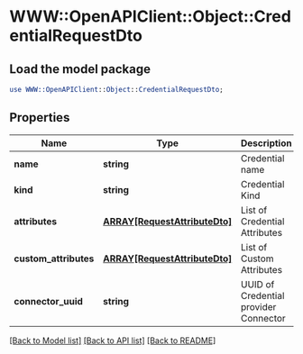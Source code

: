 # WWW::OpenAPIClient::Object::CredentialRequestDto

## Load the model package
```perl
use WWW::OpenAPIClient::Object::CredentialRequestDto;
```

## Properties
Name | Type | Description | Notes
------------ | ------------- | ------------- | -------------
**name** | **string** | Credential name | 
**kind** | **string** | Credential Kind | 
**attributes** | [**ARRAY[RequestAttributeDto]**](RequestAttributeDto.md) | List of Credential Attributes | 
**custom_attributes** | [**ARRAY[RequestAttributeDto]**](RequestAttributeDto.md) | List of Custom Attributes | [optional] 
**connector_uuid** | **string** | UUID of Credential provider Connector | 

[[Back to Model list]](../README.md#documentation-for-models) [[Back to API list]](../README.md#documentation-for-api-endpoints) [[Back to README]](../README.md)


